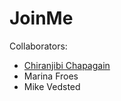 # JoinMe
Collaborators:
* [Chiranjibi Chapagain](https://github.com/Chiranjibichapagain)
* Marina Froes
* Mike Vedsted
